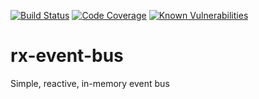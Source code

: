 [![Build Status][badge-build-image]][badge-build-url]
[![Code Coverage][badge-coverage-image]][badge-coverage-url]
[![Known Vulnerabilities][badge-vulnerability-image]][badge-vulnerability-url]

# rx-event-bus
Simple, reactive, in-memory event bus

[badge-build-image]: https://img.shields.io/travis/aaoferreira/rx-event-bus/develop.svg
[badge-build-url]: https://travis-ci.com/aaoferreira/rx-event-bus

[badge-coverage-image]: https://img.shields.io/codecov/c/github/aaoferreira/rx-event-bus/develop.svg
[badge-coverage-url]: https://codecov.io/github/aaoferreira/rx-event-bus

[badge-vulnerability-image]: https://img.shields.io/snyk/vulnerabilities/github/aaoferreira/rx-event-bus.svg
[badge-vulnerability-url]: https://snyk.io/test/github/aaoferreira/rx-event-bus
